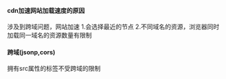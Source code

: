 #### cdn加速网站加载速度的原因
>
  涉及到跨域问题，网站加速
  1.会选择最近的节点
  2.不同域名的资源，浏览器同时加载同一域名的资源数量有限制
>
#### 跨域(jsonp,cors)
>
拥有src属性的标签不受跨域的限制<script>,<img>,<iframe>
动态生成的script的src属性里将参数包括callback传递给服务端
远程js文件调用本地页面里面的callback(data),将数据传进来。


>
#### clone 一个对象
>
浅拷贝
```  
```
数组,对象深拷贝：
```
   js的slice方法返回一个新数组(不会修改原素组)
   var arr = ["One","Two","Three"];
   var arrtoo = arr.slice(0);
   arrtoo[1] = "set Map";
```
```
   js的concat方法(返回连接数组的副本，不会改变原数组)
   var arr = ["One","Two","Three"];
   var arrtooo = arr.concat();
   arrtooo[1] = "set Map To";
```
```
   var cloneObj = function(obj){
     var str, newobj = obj.constructor === Array ? [] : {};
     if(typeof obj !== 'object'){
         return;
     } else if(window.JSON){
         str = JSON.stringify(obj), //序列化对象
         newobj = JSON.parse(str); //还原
     } else {
         for(var i in obj){
             newobj[i] = typeof obj[i] === 'object' ? cloneObj(obj[i]) : obj[i]; 
         }
     }
     return newobj;
 };
```
jquery：
```
var y = $.extend({}, x),          //shallow copy
    z = $.extend(true, {}, x);    //deep copy
```
[参考文献](https://segmentfault.com/a/1190000002801042#articleHeader6)
>
#### typeof 返回值
>
```
   undefined boolean string number object(object,null) function
```
>
#### 闭包，面向对象(ES6的写法)
>
```
   function People(name){
       this.name = name;
       this.say = function(){
           console.log(this.name)
       }
   }
   var join = new People('join')
   join.name
   join.say()
```  
>
#### event bus
#### 垂直水平居中一个元素(高度不固定)
#### sum(1,2)===sum(1)(2)
```
function sum() {
  var num = arguments[0];
  if(arguments.length === 2) {
    return arguments[0] + arguments[1]
  } else {
    return function(sec) {
       return num + sec;
    }
  }
 
}
```
```
function add(x) {
    var sum = x;
    var tmp = function (y) {
        sum = sum + y;
        return tmp;
    };
    tmp.toString = function () {
        return sum;
    };
    return tmp;
}
console.log(add(1)(2)(3));  //6
console.log(add(1)(2)(3)(4));   //10
```
```
function add () {
    var args = Array.prototype.slice.call(arguments);
 
    var fn = function () {
        var arg_fn = Array.prototype.slice.call(arguments);
        return add.apply(null, args.concat(arg_fn));
    }
 
    fn.valueOf = function () {
        return args.reduce(function(a, b) {
            return a + b;
        })
    }
 
    return fn;
}
add(1) // 1
add(1,2)(3) //6
add(1)(2)(3)(4)(5) // 15
```
[参考文献](https://www.cnblogs.com/coco1s/p/6509141.html)
#### ==与===区别